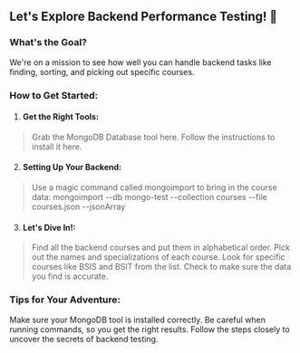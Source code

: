 ## Let's Explore Backend Performance Testing! 🚀
### What's the Goal?
We're on a mission to see how well you can handle backend tasks like finding, sorting, and picking out specific courses.

### How to Get Started:
1. #### Get the Right Tools:
> Grab the MongoDB Database tool here.
> Follow the instructions to install it here.
2. #### Setting Up Your Backend:
> Use a magic command called mongoimport to bring in the course data:
 mongoimport --db mongo-test --collection courses --file courses.json --jsonArray
3. #### Let's Dive In!:
> Find all the backend courses and put them in alphabetical order.
> Pick out the names and specializations of each course.
> Look for specific courses like BSIS and BSIT from the list.
> Check to make sure the data you find is accurate.

### Tips for Your Adventure:
Make sure your MongoDB tool is installed correctly.
Be careful when running commands, so you get the right results.
Follow the steps closely to uncover the secrets of backend testing.
